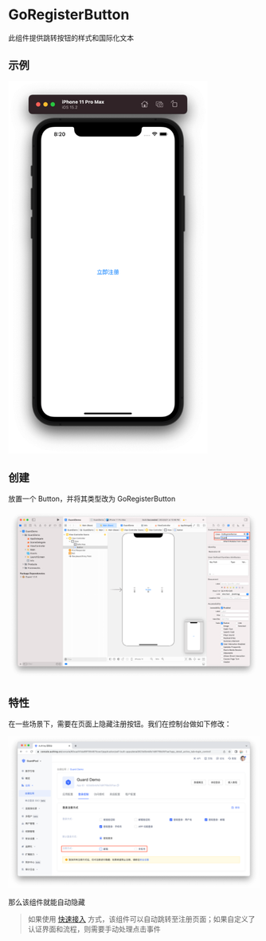 # GoRegisterButton

<LastUpdated/>

此组件提供跳转按钮的样式和国际化文本

## 示例

<img src="./../images/goregister2.png" alt="drawing" width="400"/>

## 创建

放置一个 Button，并将其类型改为 GoRegisterButton

![](./../images/goregister1.png)

## 特性

在一些场景下，需要在页面上隐藏注册按钮。我们在控制台做如下修改：

![](./../images/goregister3.png)

那么该组件就能自动隐藏

> 如果使用 [快速接入](/reference-new/mobile-and-client-applications/sdk-for-ios/quick.html) 方式，该组件可以自动跳转至注册页面；如果自定义了认证界面和流程，则需要手动处理点击事件
